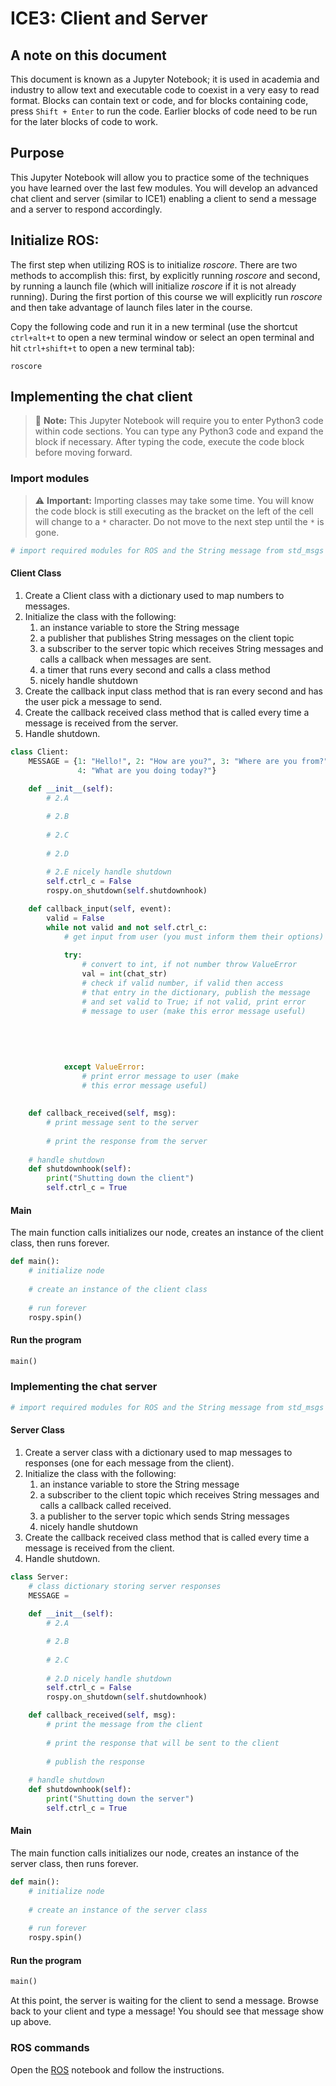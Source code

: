 # ICE3: Client and Server

## A note on this document
This document is known as a Jupyter Notebook; it is used in academia and industry to allow text and executable code to coexist in a very easy to read format. Blocks can contain text or code, and for blocks containing code, press `Shift + Enter` to run the code. Earlier blocks of code need to be run for the later blocks of code to work.


## Purpose
This Jupyter Notebook will allow you to practice some of the techniques you have learned over the last few modules. You will develop an advanced chat client and server (similar to ICE1) enabling a client to send a message and a server to respond accordingly.

## Initialize ROS:
The first step when utilizing  ROS is to initialize *roscore*. There are two methods to accomplish this: first, by explicitly running *roscore* and second, by running a launch file (which will initialize *roscore* if it is not already running). During the first portion of this course we will explicitly run *roscore* and then take advantage of launch files later in the course.

Copy the following code and run it in a new terminal (use the shortcut `ctrl+alt+t` to open a new terminal window or select an open terminal and hit `ctrl+shift+t` to open a new terminal tab):

`roscore`

## Implementing the chat client
> 📝️ **Note:** This Jupyter Notebook will require you to enter Python3 code within code sections. You can type any Python3 code and expand the block if necessary. After typing the code, execute the code block before moving forward.

### Import modules

> ⚠️ **Important:** Importing classes may take some time. You will know the code block is still executing as the bracket on the left of the cell will change to a `*` character. Do not move to the next step until the `*` is gone.


```python
# import required modules for ROS and the String message from std_msgs


```

#### Client Class
1. Create a Client class with a dictionary used to map numbers to messages.
2. Initialize the class with the following:
    1. an instance variable to store the String message
    2. a publisher that publishes String messages on the client topic
    3. a subscriber to the server topic which receives String messages and calls a callback when messages are sent.
    4. a timer that runs every second and calls a class method
    5. nicely handle shutdown
3. Create the callback input class method that is ran every second and has the user pick a message to send.
4. Create the callback received class method that is called every time a message is received from the server.
5. Handle shutdown.


```python
class Client:
    MESSAGE = {1: "Hello!", 2: "How are you?", 3: "Where are you from?",
               4: "What are you doing today?"}
    
    def __init__(self):
        # 2.A

        # 2.B
        
        # 2.C
        
        # 2.D
        
        # 2.E nicely handle shutdown
        self.ctrl_c = False
        rospy.on_shutdown(self.shutdownhook)

    def callback_input(self, event):
        valid = False
        while not valid and not self.ctrl_c:
            # get input from user (you must inform them their options)
            
            try:
                # convert to int, if not number throw ValueError
                val = int(chat_str)
                # check if valid number, if valid then access
                # that entry in the dictionary, publish the message
                # and set valid to True; if not valid, print error
                # message to user (make this error message useful)
                
                
                
                
                
            except ValueError:
                # print error message to user (make 
                # this error message useful)
                
                
    def callback_received(self, msg):
        # print message sent to the server
        
        # print the response from the server
    
    # handle shutdown
    def shutdownhook(self):
        print("Shutting down the client")
        self.ctrl_c = True
```

#### Main
The main function calls initializes our node, creates an instance of the client class, then runs forever.


```python
def main():
    # initialize node
    
    # create an instance of the client class
    
    # run forever
    rospy.spin()
```

#### Run the program


```python
main()
```

### Implementing the chat server


```python
# import required modules for ROS and the String message from std_msgs


```

#### Server Class
1. Create a server class with a dictionary used to map messages to responses (one for each message from the client).
2. Initialize the class with the following:
    1. an instance variable to store the String message
    2. a subscriber to the client topic which receives String messages and calls a callback called received.
    3. a publisher to the server topic which sends String messages 
    4. nicely handle shutdown
3. Create the callback received class method that is called every time a message is received from the client.
5. Handle shutdown.


```python
class Server:
    # class dictionary storing server responses
    MESSAGE = 
    
    def __init__(self):
        # 2.A

        # 2.B
        
        # 2.C
        
        # 2.D nicely handle shutdown
        self.ctrl_c = False
        rospy.on_shutdown(self.shutdownhook)

    def callback_received(self, msg):
        # print the message from the client
        
        # print the response that will be sent to the client
        
        # publish the response
    
    # handle shutdown
    def shutdownhook(self):
        print("Shutting down the server")
        self.ctrl_c = True
```

#### Main
The main function calls initializes our node, creates an instance of the server class, then runs forever.


```python
def main():
    # initialize node
    
    # create an instance of the server class
    
    # run forever
    rospy.spin()
```

#### Run the program


```python
main()
```

At this point, the server is waiting for the client to send a message. Browse back to your client and type a message! You should see that message show up above.










### ROS commands
Open the [ROS](ICE3_ROS.md) notebook and follow the instructions.

